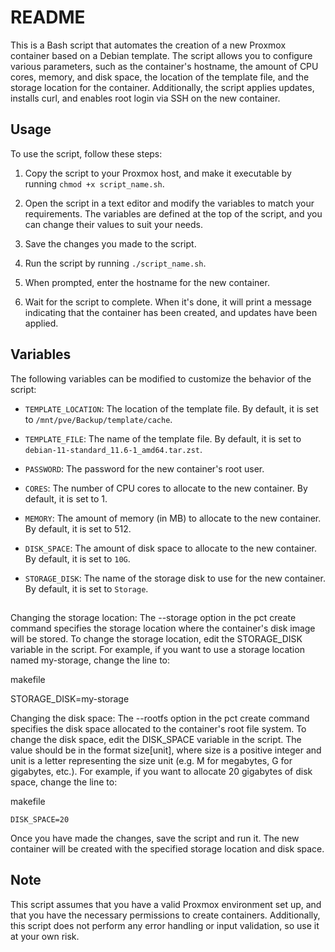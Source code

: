 # README

This is a Bash script that automates the creation of a new Proxmox container based on a Debian template. The script allows you to configure various parameters, such as the container's hostname, the amount of CPU cores, memory, and disk space, the location of the template file, and the storage location for the container. Additionally, the script applies updates, installs curl, and enables root login via SSH on the new container.

## Usage

To use the script, follow these steps:

1. Copy the script to your Proxmox host, and make it executable by running `chmod +x script_name.sh`.

2. Open the script in a text editor and modify the variables to match your requirements. The variables are defined at the top of the script, and you can change their values to suit your needs. 

3. Save the changes you made to the script.

4. Run the script by running `./script_name.sh`.

5. When prompted, enter the hostname for the new container.

6. Wait for the script to complete. When it's done, it will print a message indicating that the container has been created, and updates have been applied.

## Variables

The following variables can be modified to customize the behavior of the script:

- `TEMPLATE_LOCATION`: The location of the template file. By default, it is set to `/mnt/pve/Backup/template/cache`.

- `TEMPLATE_FILE`: The name of the template file. By default, it is set to `debian-11-standard_11.6-1_amd64.tar.zst`.

- `PASSWORD`: The password for the new container's root user.

- `CORES`: The number of CPU cores to allocate to the new container. By default, it is set to 1.

- `MEMORY`: The amount of memory (in MB) to allocate to the new container. By default, it is set to 512.

- `DISK_SPACE`: The amount of disk space to allocate to the new container. By default, it is set to `10G`.

- `STORAGE_DISK`: The name of the storage disk to use for the new container. By default, it is set to `Storage`.

## 
Changing the storage location:
The --storage option in the pct create command specifies the storage location where the container's disk image will be stored. To change the storage location, edit the STORAGE_DISK variable in the script. For example, if you want to use a storage location named my-storage, change the line to:

makefile

STORAGE_DISK=my-storage

Changing the disk space:
The --rootfs option in the pct create command specifies the disk space allocated to the container's root file system. To change the disk space, edit the DISK_SPACE variable in the script. The value should be in the format size[unit], where size is a positive integer and unit is a letter representing the size unit (e.g. M for megabytes, G for gigabytes, etc.). For example, if you want to allocate 20 gigabytes of disk space, change the line to:

makefile

    DISK_SPACE=20

Once you have made the changes, save the script and run it. The new container will be created with the specified storage location and disk space.

## Note

This script assumes that you have a valid Proxmox environment set up, and that you have the necessary permissions to create containers. Additionally, this script does not perform any error handling or input validation, so use it at your own risk.
